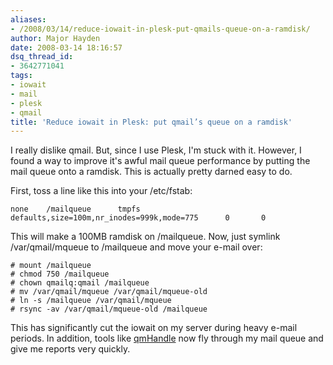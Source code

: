 ```yaml
---
aliases:
- /2008/03/14/reduce-iowait-in-plesk-put-qmails-queue-on-a-ramdisk/
author: Major Hayden
date: 2008-03-14 18:16:57
dsq_thread_id:
- 3642771041
tags:
- iowait
- mail
- plesk
- qmail
title: 'Reduce iowait in Plesk: put qmail’s queue on a ramdisk'
---
```


I really dislike qmail. But, since I use Plesk, I'm stuck with it. However, I found a way to improve it's awful mail queue performance by putting the mail queue onto a ramdisk. This is actually pretty darned easy to do.

First, toss a line like this into your /etc/fstab:

```
none    /mailqueue      tmpfs   defaults,size=100m,nr_inodes=999k,mode=775      0       0
```

This will make a 100MB ramdisk on /mailqueue. Now, just symlink /var/qmail/mqueue to /mailqueue and move your e-mail over:

```
# mount /mailqueue
# chmod 750 /mailqueue
# chown qmailq:qmail /mailqueue
# mv /var/qmail/mqueue /var/qmail/mqueue-old
# ln -s /mailqueue /var/qmail/mqueue
# rsync -av /var/qmail/mqueue-old /mailqueue
```

This has significantly cut the iowait on my server during heavy e-mail periods. In addition, tools like [qmHandle][1] now fly through my mail queue and give me reports very quickly.

 [1]: http://sourceforge.net/projects/qmhandle